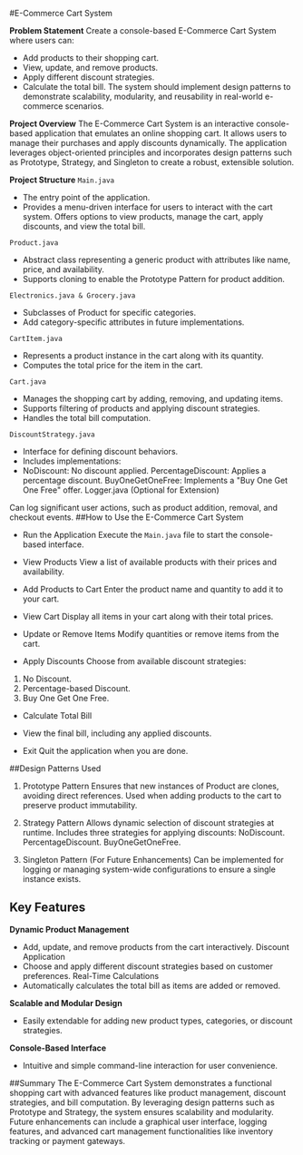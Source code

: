 #E-Commerce Cart System

**Problem Statement**
Create a console-based E-Commerce Cart System where users can:

- Add products to their shopping cart.
- View, update, and remove products.
- Apply different discount strategies.
- Calculate the total bill.
The system should implement design patterns to demonstrate scalability, modularity, and reusability in real-world e-commerce scenarios.

**Project Overview**
The E-Commerce Cart System is an interactive console-based application that emulates an online shopping cart. It allows users to manage their purchases and apply discounts dynamically. The application leverages object-oriented principles and incorporates design patterns such as Prototype, Strategy, and Singleton to create a robust, extensible solution.

**Project Structure**
`Main.java`
- The entry point of the application.
- Provides a menu-driven interface for users to interact with the cart system.
Offers options to view products, manage the cart, apply discounts, and view the total bill.

`Product.java`
- Abstract class representing a generic product with attributes like name, price, and availability.
- Supports cloning to enable the Prototype Pattern for product addition.

`Electronics.java & Grocery.java`
- Subclasses of Product for specific categories.
- Add category-specific attributes in future implementations.

`CartItem.java`
- Represents a product instance in the cart along with its quantity.
- Computes the total price for the item in the cart.

`Cart.java`
- Manages the shopping cart by adding, removing, and updating items.
- Supports filtering of products and applying discount strategies.
- Handles the total bill computation.

`DiscountStrategy.java`
- Interface for defining discount behaviors.
- Includes implementations:
- NoDiscount: No discount applied.
PercentageDiscount: Applies a percentage discount.
BuyOneGetOneFree: Implements a "Buy One Get One Free" offer.
Logger.java (Optional for Extension)

Can log significant user actions, such as product addition, removal, and checkout events.
##How to Use the E-Commerce Cart System
- Run the Application
Execute the `Main.java` file to start the console-based interface.

- View Products
View a list of available products with their prices and availability.

- Add Products to Cart
Enter the product name and quantity to add it to your cart.

- View Cart
Display all items in your cart along with their total prices.

- Update or Remove Items
Modify quantities or remove items from the cart.

- Apply Discounts
Choose from available discount strategies:

1. No Discount.
2. Percentage-based Discount.
3. Buy One Get One Free.

- Calculate Total Bill

- View the final bill, including any applied discounts.

- Exit
Quit the application when you are done.

##Design Patterns Used
1. Prototype Pattern
Ensures that new instances of Product are clones, avoiding direct references.
Used when adding products to the cart to preserve product immutability.

2. Strategy Pattern
Allows dynamic selection of discount strategies at runtime.
Includes three strategies for applying discounts:
NoDiscount.
PercentageDiscount.
BuyOneGetOneFree.

3. Singleton Pattern (For Future Enhancements)
Can be implemented for logging or managing system-wide configurations to ensure a single instance exists.

## Key Features

**Dynamic Product Management**
- Add, update, and remove products from the cart interactively.
Discount Application
- Choose and apply different discount strategies based on customer preferences.
Real-Time Calculations
- Automatically calculates the total bill as items are added or removed.

**Scalable and Modular Design**
- Easily extendable for adding new product types, categories, or discount strategies.

**Console-Based Interface**
- Intuitive and simple command-line interaction for user convenience.

##Summary
The E-Commerce Cart System demonstrates a functional shopping cart with advanced features like product management, discount strategies, and bill computation. By leveraging design patterns such as Prototype and Strategy, the system ensures scalability and modularity. Future enhancements can include a graphical user interface, logging features, and advanced cart management functionalities like inventory tracking or payment gateways.